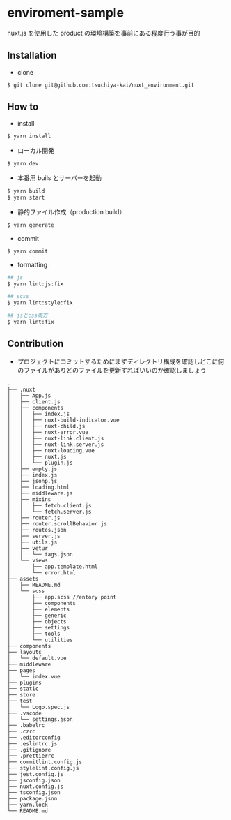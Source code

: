 # enviroment-sample

nuxt.js を使用した product の環境構築を事前にある程度行う事が目的

## Installation

- clone

```bash
$ git clone git@github.com:tsuchiya-kai/nuxt_environment.git
```

## How to

- install

```bash
$ yarn install
```

- ローカル開発

```bash
$ yarn dev
```

- 本番用 buils とサーバーを起動

```bash
$ yarn build
$ yarn start
```

- 静的ファイル作成（production build）

```bash
$ yarn generate
```

- commit

```bash
$ yarn commit
```

- formatting

```bash
## js
$ yarn lint:js:fix

## scss
$ yarn lint:style:fix

## jsとcss両方
$ yarn lint:fix
```

## Contribution

- プロジェクトにコミットするためにまずディレクトリ構成を確認しどこに何のファイルがありどのファイルを更新すればいいのか確認しましょう
 ```
.
├── .nuxt
│   ├── App.js
│   ├── client.js
│   ├── components
│   │   ├── index.js
│   │   ├── nuxt-build-indicator.vue
│   │   ├── nuxt-child.js
│   │   ├── nuxt-error.vue
│   │   ├── nuxt-link.client.js
│   │   ├── nuxt-link.server.js
│   │   ├── nuxt-loading.vue
│   │   ├── nuxt.js
│   │   └── plugin.js
│   ├── empty.js
│   ├── index.js
│   ├── jsonp.js
│   ├── loading.html
│   ├── middleware.js
│   ├── mixins
│   │   ├── fetch.client.js
│   │   └── fetch.server.js
│   ├── router.js
│   ├── router.scrollBehavior.js
│   ├── routes.json
│   ├── server.js
│   ├── utils.js
│   ├── vetur
│   │   └── tags.json
│   └── views
│       ├── app.template.html
│       └── error.html
├── assets
│   ├── README.md
│   └── scss
│       ├── app.scss //entory point
│       ├── components
│       ├── elements
│       ├── generic
│       ├── objects
│       ├── settings
│       ├── tools
│       └── utilities
├── components
├── layouts
│   └── default.vue
├── middleware
├── pages
│   └── index.vue
├── plugins
├── static
├── store
├── test
│   └── Logo.spec.js
├── .vscode
│   └── settings.json
├── .babelrc
├── .czrc
├── .editorconfig
├── .eslintrc.js
├── .gitignore
├── .prettierrc
├── commitlint.config.js
├── stylelint.config.js
├── jest.config.js
├── jsconfig.json
├── nuxt.config.js
├── tsconfig.json
├── package.json
├── yarn.lock
└── README.md
```
